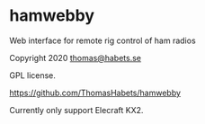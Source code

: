 # hamwebby

Web interface for remote rig control of ham radios

Copyright 2020 thomas@habets.se

GPL license.

https://github.com/ThomasHabets/hamwebby


Currently only support Elecraft KX2.
